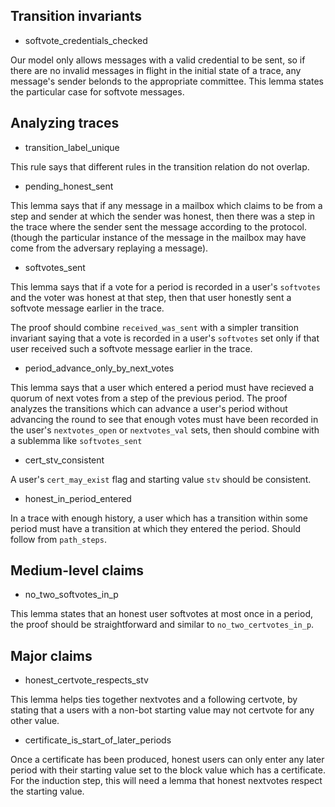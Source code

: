 ## Transition invariants

* softvote_credentials_checked

Our model only allows messages with a valid credential to be sent,
so if there are no invalid messages in flight in the initial state
of a trace, any message's sender belonds to the appropriate committee.
This lemma states the particular case for softvote messages.

## Analyzing traces

* transition_label_unique

This rule says that different rules in the transition relation
do not overlap.

* pending_honest_sent

This lemma says that if any message in a mailbox which claims to be from
a step and sender at which the sender was honest, then there was a step
in the trace where the sender sent the message according to the protocol.
(though the particular instance of the message in the mailbox may have
come from the adversary replaying a message).

* softvotes_sent

This lemma says that if a vote for a period is recorded in a user's `softvotes`
and the voter was honest at that step, then that user honestly sent a
softvote message earlier in the trace.

The proof should combine `received_was_sent` with
a simpler transition invariant saying that a vote is recorded in a user's
`softvotes` set only if that user received such a softvote message
earlier in the trace.

* period_advance_only_by_next_votes

This lemma says that a user which entered a period must have recieved
a quorum of next votes from a step of the previous period.
The proof analyzes the transitions which can advance a user's period
without advancing the round to see that enough votes must have been
recorded in the user's `nextvotes_open` or `nextvotes_val` sets,
then should combine with a sublemma like `softvotes_sent`

* cert_stv_consistent

A user's `cert_may_exist` flag and starting value `stv` should be
consistent.

* honest_in_period_entered

In a trace with enough history, a user which has a transition
within some period must have a transition at which they entered the
period. Should follow from `path_steps`.

## Medium-level claims

* no_two_softvotes_in_p

This lemma states that an honest user softvotes at most once in a period,
the proof should be straightforward and similar to `no_two_certvotes_in_p`.

## Major claims

* honest_certvote_respects_stv

This lemma helps ties together nextvotes and a following certvote, by
stating that a users with a non-bot starting value may not certvote
for any other value.

* certificate_is_start_of_later_periods

Once a certificate has been produced, honest users can only enter any later period
with their starting value set to the block value which has a certificate.
For the induction step, this will need a lemma that honest nextvotes respect the
starting value.